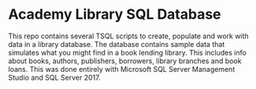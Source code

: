 # Academy Library SQL Database
This repo contains several TSQL scripts to create, populate and work with data in a library database.
The database contains sample data that simulates what you might find in a book lending library. This includes info about books, authors, publishers, borrowers, library branches and book loans.
This was done entirely with Microsoft SQL Server Management Studio and SQL Server 2017.
